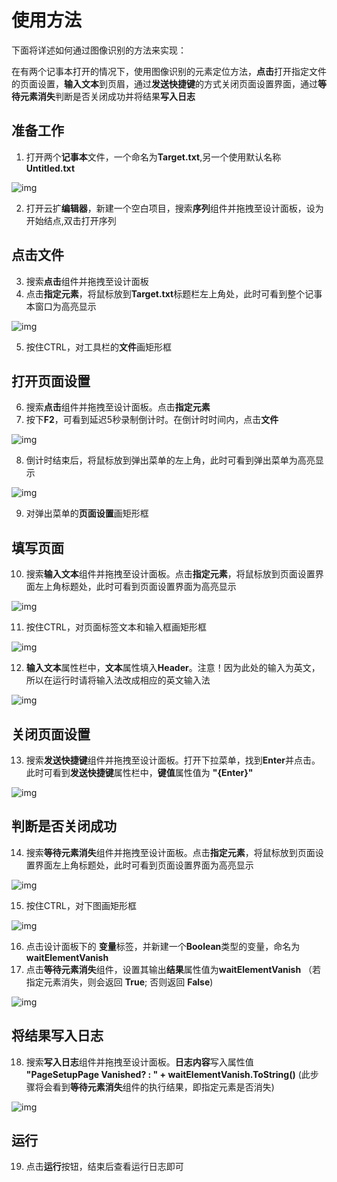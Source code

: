 # 使用方法

下面将详述如何通过图像识别的方法来实现：

在有两个记事本打开的情况下，使用图像识别的元素定位方法，**点击**打开指定文件的页面设置，**输入文本**到页眉，通过**发送快捷键**的方式关闭页面设置界面，通过**等待元素消失**判断是否关闭成功并将结果**写入日志**


## 准备工作
1. 打开两个**记事本**文件，一个命名为**Target.txt**,另一个使用默认名称**Untitled.txt**

![img](https://docimages.blob.core.chinacloudapi.cn/images/Amanda/Tutorial/OCR/TwoNotepad.png)

2. 打开云扩**编辑器**，新建一个空白项目，搜索**序列**组件并拖拽至设计面板，设为开始结点,双击打开序列


## 点击文件
3. 搜索**点击**组件并拖拽至设计面板
4. 点击**指定元素**，将鼠标放到**Target.txt**标题栏左上角处，此时可看到整个记事本窗口为高亮显示

![img](https://docimages.blob.core.chinacloudapi.cn/images/Amanda/Tutorial/OCR/HighlightTitle.png)

5. 按住CTRL，对工具栏的**文件**画矩形框


## 打开页面设置
6. 搜索**点击**组件并拖拽至设计面板。点击**指定元素**
7. 按下**F2**，可看到延迟5秒录制倒计时。在倒计时时间内，点击**文件** 

![img](https://docimages.blob.core.chinacloudapi.cn/images/Amanda/Tutorial/OCR/Delay.png)

8. 倒计时结束后，将鼠标放到弹出菜单的左上角，此时可看到弹出菜单为高亮显示

![img](https://docimages.blob.core.chinacloudapi.cn/images/Amanda/Tutorial/OCR/HighlightPageSetup.png) 

9. 对弹出菜单的**页面设置**画矩形框


## 填写页面
10. 搜索**输入文本**组件并拖拽至设计面板。点击**指定元素**，将鼠标放到页面设置界面左上角标题处，此时可看到页面设置界面为高亮显示

![img](https://docimages.blob.core.chinacloudapi.cn/images/Amanda/Tutorial/OCR/Header.png)

11.  按住CTRL，对页面标签文本和输入框画矩形框

![img](https://docimages.blob.core.chinacloudapi.cn/images/Amanda/Tutorial/OCR/DrewLabelAndInput.png)

12. **输入文本**属性栏中，**文本**属性填入**Header**。注意！因为此处的输入为英文，所以在运行时请将输入法改成相应的英文输入法

![img](https://docimages.blob.core.chinacloudapi.cn/images/Amanda/Tutorial/OCR/InputHeaderProperty.png)



## 关闭页面设置
13. 搜索**发送快捷键**组件并拖拽至设计面板。打开下拉菜单，找到**Enter**并点击。此时可看到**发送快捷键**属性栏中，**键值**属性值为 **"{Enter}"**

![img](https://docimages.blob.core.chinacloudapi.cn/images/Amanda/Tutorial/OCR/SendHotkey.png)



## 判断是否关闭成功
14. 搜索**等待元素消失**组件并拖拽至设计面板。点击**指定元素**，将鼠标放到页面设置界面左上角标题处，此时可看到页面设置界面为高亮显示

![img](https://docimages.blob.core.chinacloudapi.cn/images/Amanda/Tutorial/OCR/Header.png)

15. 按住CTRL，对下图画矩形框

![img](https://docimages.blob.core.chinacloudapi.cn/images/Amanda/Tutorial/OCR/DrawPreview.png)

16. 点击设计面板下的 **变量**标签，并新建一个**Boolean**类型的变量，命名为**waitElementVanish**
17. 点击**等待元素消失**组件，设置其输出**结果**属性值为**waitElementVanish** （若指定元素消失，则会返回 **True**; 否则返回 **False**)

![img](https://docimages.blob.core.chinacloudapi.cn/images/Amanda/Tutorial/OCR/waitElementVanishVariable.png)



## 将结果写入日志
18. 搜索**写入日志**组件并拖拽至设计面板。**日志内容**写入属性值 **"PageSetupPage Vanished? : " + waitElementVanish.ToString()** (此步骤将会看到**等待元素消失**组件的执行结果，即指定元素是否消失)

![img](https://docimages.blob.core.chinacloudapi.cn/images/Amanda/Tutorial/OCR/Log.png)

## 运行
19. 点击**运行**按钮，结束后查看运行日志即可
